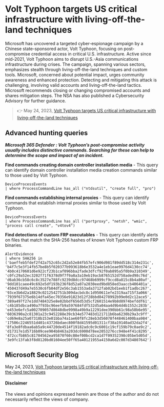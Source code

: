 # Volt Typhoon targets US critical infrastructure with living-off-the-land techniques
Microsoft has uncovered a targeted cyber-espionage campaign by a Chinese state-sponsored actor, Volt Typhoon, focusing on post-compromise credential access in critical U.S. infrastructure. Active since mid-2021, Volt Typhoon aims to disrupt U.S.-Asia communications infrastructure during crises. The campaign, spanning various sectors, emphasizes stealth through living-off-the-land techniques and custom tools. Microsoft, concerned about potential impact, urges community awareness and enhanced protection. Detecting and mitigating this attack is challenging, involving valid accounts and living-off-the-land tactics. Microsoft recommends closing or changing compromised accounts and shares mitigation steps. The NSA has also published a Cybersecurity Advisory for further guidance.
> 👉 May 24, 2023, [Volt Typhoon targets US critical infrastructure with living-off-the-land techniques](https://www.microsoft.com/en-us/security/blog/2023/05/24/volt-typhoon-targets-us-critical-infrastructure-with-living-off-the-land-techniques/)

## Advanced hunting queries
***Microsoft 365 Defender : Volt Typhoon’s post-compromise activity usually includes distinctive commands. Searching for these can help to determine the scope and impact of an incident.***

**Find commands creating domain controller installation media** -
This query can identify domain controller installation media creation commands similar to those used by Volt Typhoon.
```kusto
DeviceProcessEvents
| where ProcessCommandLine has_all ("ntdsutil", "create full", "pro")
```

**Find commands establishing internal proxies** - 
This query can identify commands that establish internal proxies similar to those used by Volt Typhoon.
```kusto
DeviceProcessEvents
| where ProcessCommandLine has_all ("portproxy", "netsh", "wmic", "process call create", "v4tov4")
```

**Find detections of custom FRP executables** - This query can identify alerts on files that match the SHA-256 hashes of known Volt Typhoon custom FRP binaries.
```kusto
AlertEvidence
| where SHA256 in 
('baeffeb5fdef2f42a752c65c2d2a52e84fb57efc906d981f89dd518c314e231c', 
'b4f7c5e3f14fb57be8b5f020377b993618b6e3532a4e1eb1eae9976d4130cc74', 
'4b0c4170601d6e922cf23b1caf096bba2fade3dfcf92f0ab895a5f0b9a310349', 
'c0fc29a52ec3202f71f6378d9f7f9a8a3a10eb19acb8765152d758aded98c76d', 
'd6ab36cb58c6c8c3527e788fc9239d8dcc97468b6999cf9ccd8a815c8b4a80af', 
'9dd101caee49c692e5df193b236f8d52a07a2030eed9bd858ed3aaccb406401a', 
'450437d49a7e5530c6fb04df2e56c3ab1553ada3712fab02bd1eeb1f1adbc267', 
'93ce3b6d2a18829c0212542751b309dacbdc8c1d950611efe2319aa715f3a066', 
'7939f67375e6b14dfa45ec70356e91823d12f28bbd84278992b99e0d2c12ace5', 
'389a497f27e1dd7484325e8e02bbdf656d53d5cf2601514e9b8d8974befddf61', 
'c4b185dbca490a7f93bc96eefb9a597684fdf532d5a04aa4d9b4d4b1552c283b', 
'e453e6efc5a002709057d8648dbe9998a49b9a12291dee390bb61c98a58b6e95', 
'6036390a2c81301a23c9452288e39cb34e577483d121711b6ba6230b29a3c9ff', 
'cd69e8a25a07318b153e01bba74a1ae60f8fc28eb3d56078f448461400baa984', 
'17506c2246551d401c43726bdaec800f8d41595d01311cf38a19140ad32da2f4', 
'8fa3e8fdbaa6ab5a9c44720de4514f19182adc0c9c6001c19cf159b79c0ae9c2', 
'd17317e1d5716b09cee904b8463a203dc6900d78ee2053276cc948e4f41c8295', 
'472ccfb865c81704562ea95870f60c08ef00bcd2ca1d7f09352398c05be5d05d', 
'3e9fc13fab3f8d8120bd01604ee50ff65a40121955a4150a6d2c007d34807642')
```


## Microsoft Security Blog
May 24, 2023, [Volt Typhoon targets US critical infrastructure with living-off-the-land techniques](https://www.microsoft.com/en-us/security/blog/2023/05/24/volt-typhoon-targets-us-critical-infrastructure-with-living-off-the-land-techniques/)

#### Disclaimer
The views and opinions expressed herein are those of the author and do not necessarily reflect the views of company.
